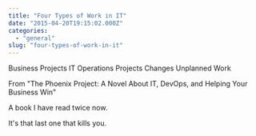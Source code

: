 ```yaml
---
title: "Four Types of Work in IT"
date: "2015-04-20T19:15:02.000Z"
categories: 
  - "general"
slug: "four-types-of-work-in-it"
---
```


Business Projects IT Operations Projects Changes Unplanned Work

From "The Phoenix Project: A Novel About IT, DevOps, and Helping Your Business Win"

A book I have read twice now.

It's that last one that kills you.
